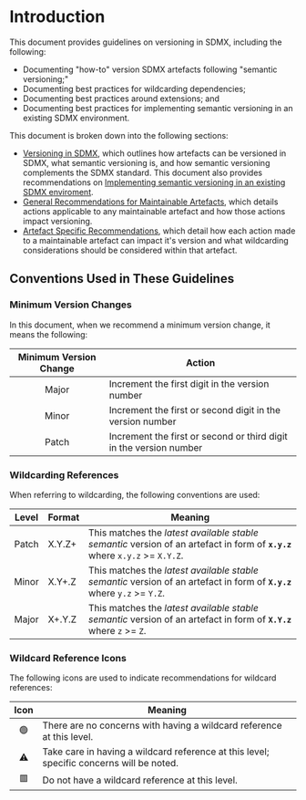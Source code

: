 # Introduction

This document provides guidelines on versioning in SDMX, including the following:

* Documenting "how-to" version SDMX artefacts following "semantic versioning;"
* Documenting best practices for wildcarding dependencies;
* Documenting best practices around extensions; and
* Documenting best practices for implementing semantic versioning in an existing SDMX environment.

This document is broken down into the following sections:

* [Versioning in SDMX](Versioning%20in%20SDMX.md), which outlines how artefacts can be versioned in SDMX, what semantic versioning is, and how semantic versioning complements the SDMX standard. This document also provides recommendations on [Implementing semantic versioning in an existing SDMX enviroment](Versioning%20in%20SDMX.md#implementing-semantic-versioning-in-an-existing-sdmx-enviroment).
* [General Recommendations for Maintainable Artefacts](./General%20Recommendations%20for%20Maintainable%20Artefacts.md),  which details actions applicable to any maintainable artefact and how those actions impact versioning.
* [Artefact Specific Recommendations](./Artefact%20Specific%20Recommendations/),  which detail how each action made to a maintainable artefact can impact it's version and what wildcarding
considerations should be considered within that artefact.

## Conventions Used in These Guidelines

### Minimum Version Changes

In this document, when we recommend a minimum version change, it means the following:

| Minimum Version Change | Action |
|:----------------------:|--------|
| Major                  | Increment the first digit in the version number |
| Minor                  | Increment the first or second digit in the version number |
| Patch                  | Increment the first or second or third digit in the version number |

### Wildcarding References

When referring to wildcarding, the following conventions are used:

| Level | Format | Meaning |
|:-----:|--------|---------|
| Patch | X.Y.Z+ | This matches the *latest available stable semantic* version of an artefact in form of **`x.y.z`** where `x.y.z` >= `X.Y.Z`. |
| Minor | X.Y+.Z | This matches the *latest available stable semantic* version of an artefact in form of **`X.y.z`** where `y.z` >= `Y.Z`. |
| Major | X+.Y.Z | This matches the *latest available stable semantic* version of an artefact in form of **`X.Y.z`** where `z` >= `Z`. |

### Wildcard Reference Icons

The following icons are used to indicate recommendations for wildcard references:

| Icon | Meaning |
|:----:|---------------|
| 🟢 | There are no concerns with having a wildcard reference at this level. |
| ⚠️ | Take care in having a wildcard reference at this level; specific concerns will be noted. |
| 🟥 | Do not have a wildcard reference at this level. |
